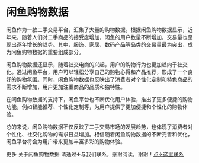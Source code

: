 # 闲鱼购物数据

闲鱼作为一款二手交易平台，汇集了大量的购物数据。根据闲鱼购物数据显示，近年来，随着人们对二手商品的接受度增加，闲鱼的用户数量不断增加，交易量也呈现出逐年增长的趋势。其中，服饰、家居、数码产品等品类的交易量最为突出，成为闲鱼购物数据的重要组成部分。

闲鱼购物数据还显示，随着社交电商的兴起，用户的购物行为也更加趋向于社交化。通过闲鱼平台，用户可以轻松分享自己的购物心得和产品推荐，形成了一个良好的购物氛围。同时，闲鱼购物数据也反映出了消费者对个性化定制和特色商品的需求不断增加，用户更加注重商品的品质和独特性。

在闲鱼购物数据的支持下，闲鱼平台也不断优化用户体验，推出了更多便捷的购物功能，例如智能推荐、个性化定制等，为用户提供了更加便捷和个性化的购物体验。

总的来说，闲鱼购物数据不仅反映了二手交易市场的发展趋势，也体现了消费者对个性化、社交化购物的需求日益增加。相信随着闲鱼购物数据的不断完善和优化，闲鱼平台将会为用户带来更加丰富多彩的购物体验。

更多 关于闲鱼购物数据 请通过✈与我们联系，感谢阅读，谢谢！[点✈这里联系](https://c.k02.cc)